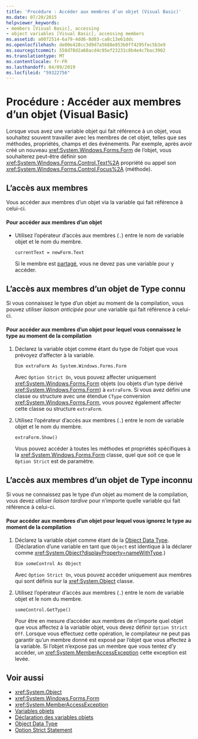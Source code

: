```yaml
---
title: 'Procédure : Accéder aux membres d’un objet (Visual Basic)'
ms.date: 07/20/2015
helpviewer_keywords:
- members [Visual Basic], accessing
- object variables [Visual Basic], accessing members
ms.assetid: a0072514-6a79-4dd6-8d03-ca8c13e61ddc
ms.openlocfilehash: de00e428cc3d9d7a5688e853b0ff4295fec5b3e9
ms.sourcegitcommit: 558d78d2a68acd4c95ef23231c8b4e4c7bac3902
ms.translationtype: MT
ms.contentlocale: fr-FR
ms.lasthandoff: 04/09/2019
ms.locfileid: "59322756"
---
```

# <a name="how-to-access-members-of-an-object-visual-basic"></a>Procédure : Accéder aux membres d’un objet (Visual Basic)
Lorsque vous avez une variable objet qui fait référence à un objet, vous souhaitez souvent travailler avec les membres de cet objet, telles que ses méthodes, propriétés, champs et des événements. Par exemple, après avoir créé un nouveau <xref:System.Windows.Forms.Form> de l’objet, vous souhaiterez peut-être définir son <xref:System.Windows.Forms.Control.Text%2A> propriété ou appel son <xref:System.Windows.Forms.Control.Focus%2A> (méthode).  
  
## <a name="accessing-members"></a>L’accès aux membres  
 Vous accéder aux membres d’un objet via la variable qui fait référence à celui-ci.  
  
#### <a name="to-access-members-of-an-object"></a>Pour accéder aux membres d’un objet  
  
-   Utilisez l’opérateur d’accès aux membres (`.`) entre le nom de variable objet et le nom du membre.  
  
    ```  
    currentText = newForm.Text  
    ```  
  
     Si le membre est [partagé](../../../../visual-basic/language-reference/modifiers/shared.md), vous ne devez pas une variable pour y accéder.  
  
## <a name="accessing-members-of-an-object-of-known-type"></a>L’accès aux membres d’un objet de Type connu  
 Si vous connaissez le type d’un objet au moment de la compilation, vous pouvez utiliser *liaison anticipée* pour une variable qui fait référence à celui-ci.  
  
#### <a name="to-access-members-of-an-object-for-which-you-know-the-type-at-compile-time"></a>Pour accéder aux membres d’un objet pour lequel vous connaissez le type au moment de la compilation  
  
1. Déclarez la variable objet comme étant du type de l’objet que vous prévoyez d’affecter à la variable.  
  
    ```  
    Dim extraForm As System.Windows.Forms.Form  
    ```  
  
     Avec `Option Strict On`, vous pouvez affecter uniquement <xref:System.Windows.Forms.Form> objets (ou objets d’un type dérivé <xref:System.Windows.Forms.Form>) à `extraForm`. Si vous avez défini une classe ou structure avec une étendue `CType` conversion <xref:System.Windows.Forms.Form>, vous pouvez également affecter cette classe ou structure `extraForm`.  
  
2. Utilisez l’opérateur d’accès aux membres (`.`) entre le nom de variable objet et le nom du membre.  
  
    ```  
    extraForm.Show()  
    ```  
  
     Vous pouvez accéder à toutes les méthodes et propriétés spécifiques à la <xref:System.Windows.Forms.Form> classe, quel que soit ce que le `Option Strict` est de paramètre.  
  
## <a name="accessing-members-of-an-object-of-unknown-type"></a>L’accès aux membres d’un objet de Type inconnu  
 Si vous ne connaissez pas le type d’un objet au moment de la compilation, vous devez utiliser *liaison tardive* pour n’importe quelle variable qui fait référence à celui-ci.  
  
#### <a name="to-access-members-of-an-object-for-which-you-do-not-know-the-type-at-compile-time"></a>Pour accéder aux membres d’un objet pour lequel vous ignorez le type au moment de la compilation  
  
1. Déclarez la variable objet comme étant de la [Object Data Type](../../../../visual-basic/language-reference/data-types/object-data-type.md). (Déclaration d’une variable en tant que `Object` est identique à la déclarer comme <xref:System.Object?displayProperty=nameWithType>.)  
  
    ```  
    Dim someControl As Object  
    ```  
  
     Avec `Option Strict On`, vous pouvez accéder uniquement aux membres qui sont définis sur la <xref:System.Object> classe.  
  
2. Utilisez l’opérateur d’accès aux membres (`.`) entre le nom de variable objet et le nom du membre.  
  
    ```  
    someControl.GetType()  
    ```  
  
     Pour être en mesure d’accéder aux membres de n’importe quel objet que vous affectez à la variable objet, vous devez définir `Option Strict Off`. Lorsque vous effectuez cette opération, le compilateur ne peut pas garantir qu’un membre donné est exposé par l’objet que vous affectez à la variable. Si l’objet n’expose pas un membre que vous tentez d’y accéder, un <xref:System.MemberAccessException> cette exception est levée.  
  
## <a name="see-also"></a>Voir aussi

- <xref:System.Object>
- <xref:System.Windows.Forms.Form>
- <xref:System.MemberAccessException>
- [Variables objets](../../../../visual-basic/programming-guide/language-features/variables/object-variables.md)
- [Déclaration des variables objets](../../../../visual-basic/programming-guide/language-features/variables/object-variable-declaration.md)
- [Object Data Type](../../../../visual-basic/language-reference/data-types/object-data-type.md)
- [Option Strict Statement](../../../../visual-basic/language-reference/statements/option-strict-statement.md)
